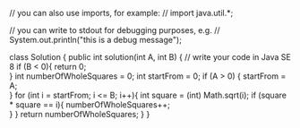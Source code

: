 // you can also use imports, for example:
// import java.util.*;

// you can write to stdout for debugging purposes, e.g.
// System.out.println("this is a debug message");

class Solution {
    public int solution(int A, int B) {
        // write your code in Java SE 8
        if (B < 0){
            return 0;    
        }
        int numberOfWholeSquares = 0;
        int startFrom = 0;
        if (A > 0) {
            startFrom = A;    
        }
        for (int i = startFrom; i <= B; i++){
            int square = (int) Math.sqrt(i);
            if (square * square == i){
                numberOfWholeSquares++;    
            }
        }
        return numberOfWholeSquares;
    }
}